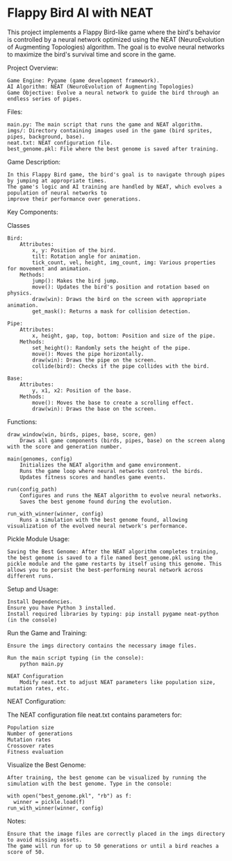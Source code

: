 # Flappy Bird AI with NEAT

This project implements a Flappy Bird-like game where the bird's behavior is controlled by a neural network optimized using the NEAT (NeuroEvolution of Augmenting Topologies) algorithm. The goal is to evolve neural networks to maximize the bird's survival time and score in the game.

Project Overview:

    Game Engine: Pygame (game development framework).
    AI Algorithm: NEAT (NeuroEvolution of Augmenting Topologies)
    Game Objective: Evolve a neural network to guide the bird through an endless series of pipes.

Files:

    main.py: The main script that runs the game and NEAT algorithm.
    imgs/: Directory containing images used in the game (bird sprites, pipes, background, base).
    neat.txt: NEAT configuration file.
    best_genome.pkl: File where the best genome is saved after training.

Game Description:

    In this Flappy Bird game, the bird's goal is to navigate through pipes by jumping at appropriate times. 
    The game's logic and AI training are handled by NEAT, which evolves a population of neural networks to 
    improve their performance over generations.

Key Components:

Classes

    Bird:
        Attributes:
            x, y: Position of the bird.
            tilt: Rotation angle for animation.
            tick_count, vel, height, img_count, img: Various properties for movement and animation.
        Methods:
            jump(): Makes the bird jump.
            move(): Updates the bird's position and rotation based on physics.
            draw(win): Draws the bird on the screen with appropriate animation.
            get_mask(): Returns a mask for collision detection.

    Pipe:
        Attributes:
            x, height, gap, top, bottom: Position and size of the pipe.
        Methods:
            set_height(): Randomly sets the height of the pipe.
            move(): Moves the pipe horizontally.
            draw(win): Draws the pipe on the screen.
            collide(bird): Checks if the pipe collides with the bird.

    Base:
        Attributes:
            y, x1, x2: Position of the base.
        Methods:
            move(): Moves the base to create a scrolling effect.
            draw(win): Draws the base on the screen.

Functions:

    draw_window(win, birds, pipes, base, score, gen)
        Draws all game components (birds, pipes, base) on the screen along with the score and generation number.

    main(genomes, config)
        Initializes the NEAT algorithm and game environment.
        Runs the game loop where neural networks control the birds.
        Updates fitness scores and handles game events.

    run(config_path)
        Configures and runs the NEAT algorithm to evolve neural networks.
        Saves the best genome found during the evolution.

    run_with_winner(winner, config)
        Runs a simulation with the best genome found, allowing visualization of the evolved neural network's performance.

Pickle Module Usage:

    Saving the Best Genome: After the NEAT algorithm completes training, the best genome is saved to a file named best_genome.pkl using the pickle module and the game restarts by itself using this genome. This allows you to persist the best-performing neural network across different runs.

Setup and Usage:

    Install Dependencies.
    Ensure you have Python 3 installed.
    Install required libraries by typing: pip install pygame neat-python (in the console)

Run the Game and Training:

    Ensure the imgs directory contains the necessary image files.
    
    Run the main script typing (in the console):
        python main.py

    NEAT Configuration
        Modify neat.txt to adjust NEAT parameters like population size, mutation rates, etc.

NEAT Configuration:

The NEAT configuration file neat.txt contains parameters for:

    Population size
    Number of generations
    Mutation rates
    Crossover rates
    Fitness evaluation

Visualize the Best Genome:

    After training, the best genome can be visualized by running the simulation with the best genome. Type in the console:
    
    with open("best_genome.pkl", "rb") as f:
      winner = pickle.load(f)
    run_with_winner(winner, config)

Notes:

    Ensure that the image files are correctly placed in the imgs directory to avoid missing assets.
    The game will run for up to 50 generations or until a bird reaches a score of 50.
